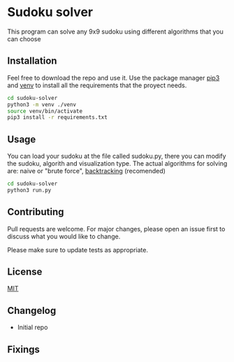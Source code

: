 # Sudoku solver
This program can solve any 9x9 sudoku using different algorithms that you can choose

## Installation
Feel free to download the repo and use it.
Use the package manager [pip3](https://pip.pypa.io/en/stable/) and [venv](https://pypi.org/project/virtualenv/) to install all the requirements that the proyect needs.

```bash
cd sudoku-solver
python3 -m venv ./venv
source venv/bin/activate
pip3 install -r requirements.txt
```

## Usage
You can load your sudoku at the file called sudoku.py, there you can modify the sudoku, algorith and visualization type.
The actual algorithms for solving are: naive or "brute force", [backtracking](https://en.wikipedia.org/wiki/Backtracking) (recomended) 
```bash
cd sudoku-solver
python3 run.py
```

## Contributing
Pull requests are welcome. For major changes, please open an issue first to discuss what you would like to change.

Please make sure to update tests as appropriate.

## License
[MIT](https://choosealicense.com/licenses/mit/)

## Changelog
 - Initial repo
## Fixings
